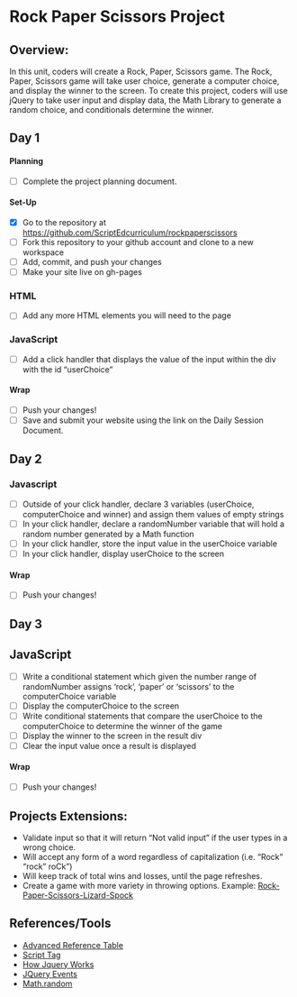 # Rock Paper Scissors Project

## Overview: 
In this unit, coders will create a Rock, Paper, Scissors game. The Rock, Paper, Scissors game will take user choice, generate a computer choice, and display the winner to the screen. To create this project, coders will use jQuery to take user input and display data, the Math Library to generate a random choice, and conditionals determine the winner.

## Day 1

#### Planning
- [ ] Complete the project planning document.
#### Set-Up
- [x] Go to the repository at https://github.com/ScriptEdcurriculum/rockpaperscissors
- [ ] Fork this repository to your github account and clone to a new workspace
- [ ] Add, commit, and push your changes
- [ ] Make your site live on gh-pages

### HTML
- [ ] Add any more HTML elements you will need to the page

### JavaScript
- [ ] Add a click handler that displays the value of the input within the div with the id “userChoice”

#### Wrap
- [ ] Push your changes!
- [ ] Save and submit your website using the link on the Daily Session Document.

## Day 2

### Javascript 

- [ ] Outside of your click handler, declare 3 variables (userChoice, computerChoice and winner) and assign them values of empty strings
- [ ] In your click handler, declare a randomNumber variable that will hold a random number generated by a Math function
- [ ] In your click handler, store the input value in the userChoice variable	
- [ ] In your click handler, display userChoice to the screen
#### Wrap
- [ ] Push your changes!

## Day 3

## JavaScript
- [ ] Write a conditional statement which given the number range of randomNumber assigns ‘rock’, ‘paper’ or ‘scissors’ to the computerChoice variable 
- [ ] Display the computerChoice to the screen
- [ ] Write conditional statements that compare the userChoice to the computerChoice to determine the winner of the game
- [ ] Display the winner to the screen in the result div
- [ ] Clear the input value once a result is displayed

#### Wrap
- [ ] Push your changes!

## Projects Extensions:
* Validate input so that it will return “Not valid input” if the user types in a wrong choice. 
* Will accept any form of a word regardless of capitalization (i.e. “Rock” “rock” roCk”)
* Will keep track of total wins and losses, until the page refreshes. 
* Create a game with more variety in throwing options. Example: [Rock-Paper-Scissors-Lizard-Spock](http://en.wikipedia.org/wiki/Rock-paper-scissors-lizard-Spock)

## References/Tools
* [Advanced Reference Table]()
* [Script Tag](http://javascript.crockford.com/script.html)
* [How Jquery Works](http://learn.jquery.com/about-jquery/how-jquery-works/)
* [JQuery Events](http://api.jquery.com/category/events/)
* [Math.random](https://developer.mozilla.org/en-US/docs/Web/JavaScript/Reference/Global_Objects/Math/random)
